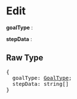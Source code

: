 # Edit

**goalType** :

**stepData** :

## Raw Type

<pre>
{
  goalType: <a href=goal_type.md>GoalType</a>;
  stepData: string[]
}
</pre>

